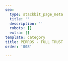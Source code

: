 ```yaml
---
seo:
  type: stackbit_page_meta
  title: ''
  description: ''
  robots: []
  extra: []
template: category
title: PERROS - FULL TRUST
order: '008'

---
```

